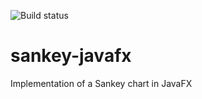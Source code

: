 ![Build status](https://travis-ci.org/AJHealey/sankey-javafx.svg?branch=master)
# sankey-javafx
Implementation of a Sankey chart in JavaFX

